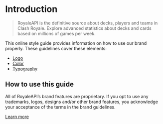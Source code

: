 # Introduction

> RoyaleAPI is the definitive source about decks, players and teams in Clash Royale. Explore advanced statistics about decks and cards based on millions of games per week.

This online style guide provides information on how to use our brand properly. These guidelines cover these elements:

- [Logo](/guide/logo)
- [Color](/guide/color)
- [Typography](/guide/typography)

## How to use this guide

All of RoyaleAPI’s brand features are proprietary. If you opt to use any trademarks, logos, designs and/or other brand features, you acknowledge your acceptance of the terms in the brand guidelines.

[Learn more](/legal/terms)
